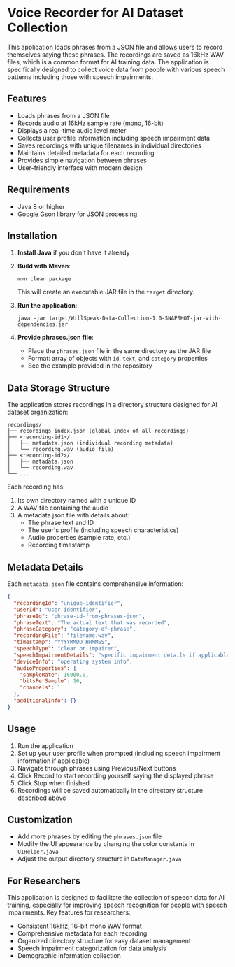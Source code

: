 # Voice Recorder for AI Dataset Collection

This application loads phrases from a JSON file and allows users to record themselves saying these phrases. The recordings are saved as 16kHz WAV files, which is a common format for AI training data. The application is specifically designed to collect voice data from people with various speech patterns including those with speech impairments.

## Features

- Loads phrases from a JSON file
- Records audio at 16kHz sample rate (mono, 16-bit)
- Displays a real-time audio level meter
- Collects user profile information including speech impairment data
- Saves recordings with unique filenames in individual directories
- Maintains detailed metadata for each recording
- Provides simple navigation between phrases
- User-friendly interface with modern design

## Requirements

- Java 8 or higher
- Google Gson library for JSON processing

## Installation

1. **Install Java** if you don't have it already
2. **Build with Maven**:
   ```
   mvn clean package
   ```
   This will create an executable JAR file in the `target` directory.

3. **Run the application**:
   ```
   java -jar target/WillSpeak-Data-Collection-1.0-SNAPSHOT-jar-with-dependencies.jar
   ```

4. **Provide phrases.json file**:
   - Place the `phrases.json` file in the same directory as the JAR file
   - Format: array of objects with `id`, `text`, and `category` properties
   - See the example provided in the repository

## Data Storage Structure

The application stores recordings in a directory structure designed for AI dataset organization:

```
recordings/
├── recordings_index.json (global index of all recordings)
├── <recording-id1>/
│   ├── metadata.json (individual recording metadata)
│   └── recording.wav (audio file)
├── <recording-id2>/
│   ├── metadata.json
│   └── recording.wav
└── ...
```

Each recording has:
1. Its own directory named with a unique ID
2. A WAV file containing the audio
3. A metadata.json file with details about:
   - The phrase text and ID
   - The user's profile (including speech characteristics)
   - Audio properties (sample rate, etc.)
   - Recording timestamp

## Metadata Details

Each `metadata.json` file contains comprehensive information:

```json
{
  "recordingId": "unique-identifier",
  "userId": "user-identifier",
  "phraseId": "phrase-id-from-phrases-json",
  "phraseText": "The actual text that was recorded",
  "phraseCategory": "category-of-phrase",
  "recordingFile": "filename.wav",
  "timestamp": "YYYYMMDD_HHMMSS",
  "speechType": "clear or impaired",
  "speechImpairmentDetails": "specific impairment details if applicable",
  "deviceInfo": "operating system info",
  "audioProperties": {
    "sampleRate": 16000.0,
    "bitsPerSample": 16,
    "channels": 1
  },
  "additionalInfo": {}
}
```

## Usage

1. Run the application
2. Set up your user profile when prompted (including speech impairment information if applicable)
3. Navigate through phrases using Previous/Next buttons
4. Click Record to start recording yourself saying the displayed phrase
5. Click Stop when finished
6. Recordings will be saved automatically in the directory structure described above

## Customization

- Add more phrases by editing the `phrases.json` file
- Modify the UI appearance by changing the color constants in `UIHelper.java`
- Adjust the output directory structure in `DataManager.java`

## For Researchers

This application is designed to facilitate the collection of speech data for AI training, especially for improving speech recognition for people with speech impairments. Key features for researchers:

- Consistent 16kHz, 16-bit mono WAV format
- Comprehensive metadata for each recording
- Organized directory structure for easy dataset management
- Speech impairment categorization for data analysis
- Demographic information collection